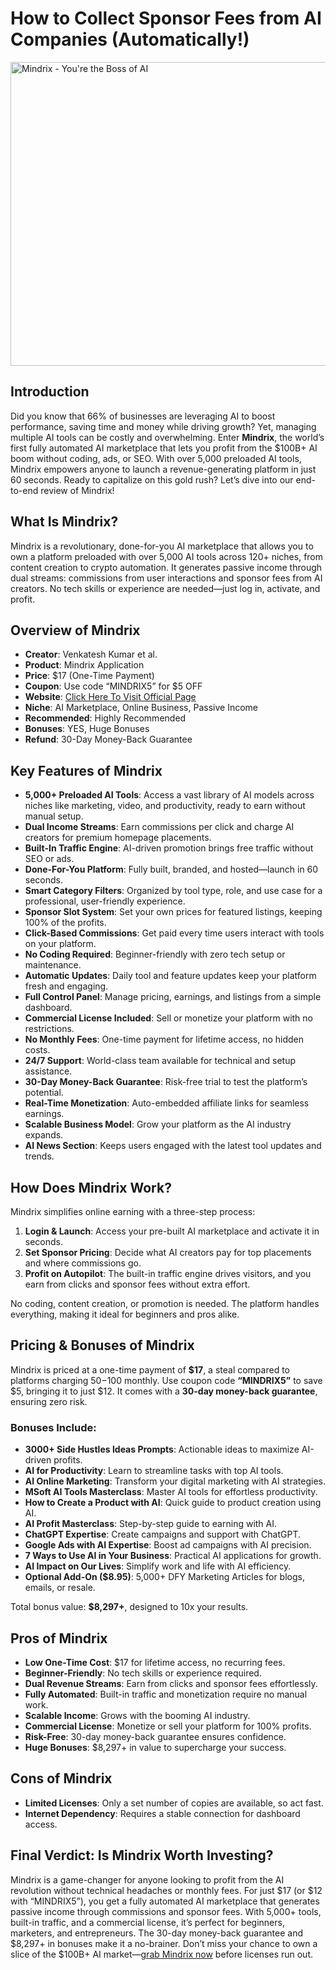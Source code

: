 # How to Collect Sponsor Fees from AI Companies (Automatically!)
<img width="762" height="486" alt="Mindrix - You're the Boss of AI" src="https://github.com/user-attachments/assets/3c2f3909-848a-4ffb-9380-46b590d1562d" />

## Introduction

Did you know that 66% of businesses are leveraging AI to boost performance, saving time and money while driving growth? Yet, managing multiple AI tools can be costly and overwhelming. Enter **Mindrix**, the world’s first fully automated AI marketplace that lets you profit from the $100B+ AI boom without coding, ads, or SEO. With over 5,000 preloaded AI tools, Mindrix empowers anyone to launch a revenue-generating platform in just 60 seconds. Ready to capitalize on this gold rush? Let’s dive into our end-to-end review of Mindrix!

## What Is Mindrix?

Mindrix is a revolutionary, done-for-you AI marketplace that allows you to own a platform preloaded with over 5,000 AI tools across 120+ niches, from content creation to crypto automation. It generates passive income through dual streams: commissions from user interactions and sponsor fees from AI creators. No tech skills or experience are needed—just log in, activate, and profit.

## Overview of Mindrix

- **Creator**: Venkatesh Kumar et al.
- **Product**: Mindrix Application
- **Price**: $17 (One-Time Payment)
- **Coupon**: Use code “MINDRIX5” for $5 OFF
- **Website**: [Click Here To Visit Official Page](https://bit.ly/44GRhdI)
- **Niche**: AI Marketplace, Online Business, Passive Income
- **Recommended**: Highly Recommended
- **Bonuses**: YES, Huge Bonuses
- **Refund**: 30-Day Money-Back Guarantee

## Key Features of Mindrix

- **5,000+ Preloaded AI Tools**: Access a vast library of AI models across niches like marketing, video, and productivity, ready to earn without manual setup.
- **Dual Income Streams**: Earn commissions per click and charge AI creators for premium homepage placements.
- **Built-In Traffic Engine**: AI-driven promotion brings free traffic without SEO or ads.
- **Done-For-You Platform**: Fully built, branded, and hosted—launch in 60 seconds.
- **Smart Category Filters**: Organized by tool type, role, and use case for a professional, user-friendly experience.
- **Sponsor Slot System**: Set your own prices for featured listings, keeping 100% of the profits.
- **Click-Based Commissions**: Get paid every time users interact with tools on your platform.
- **No Coding Required**: Beginner-friendly with zero tech setup or maintenance.
- **Automatic Updates**: Daily tool and feature updates keep your platform fresh and engaging.
- **Full Control Panel**: Manage pricing, earnings, and listings from a simple dashboard.
- **Commercial License Included**: Sell or monetize your platform with no restrictions.
- **No Monthly Fees**: One-time payment for lifetime access, no hidden costs.
- **24/7 Support**: World-class team available for technical and setup assistance.
- **30-Day Money-Back Guarantee**: Risk-free trial to test the platform’s potential.
- **Real-Time Monetization**: Auto-embedded affiliate links for seamless earnings.
- **Scalable Business Model**: Grow your platform as the AI industry expands.
- **AI News Section**: Keeps users engaged with the latest tool updates and trends.

## How Does Mindrix Work?

Mindrix simplifies online earning with a three-step process:

1. **Login & Launch**: Access your pre-built AI marketplace and activate it in seconds.
2. **Set Sponsor Pricing**: Decide what AI creators pay for top placements and where commissions go.
3. **Profit on Autopilot**: The built-in traffic engine drives visitors, and you earn from clicks and sponsor fees without extra effort.

No coding, content creation, or promotion is needed. The platform handles everything, making it ideal for beginners and pros alike.

## Pricing & Bonuses of Mindrix

Mindrix is priced at a one-time payment of **$17**, a steal compared to platforms charging $50-$100 monthly. Use coupon code **“MINDRIX5”** to save $5, bringing it to just $12. It comes with a **30-day money-back guarantee**, ensuring zero risk.

### Bonuses Include:

- **3000+ Side Hustles Ideas Prompts**: Actionable ideas to maximize AI-driven profits.
- **AI for Productivity**: Learn to streamline tasks with top AI tools.
- **AI Online Marketing**: Transform your digital marketing with AI strategies.
- **MSoft AI Tools Masterclass**: Master AI tools for effortless productivity.
- **How to Create a Product with AI**: Quick guide to product creation using AI.
- **AI Profit Masterclass**: Step-by-step guide to earning with AI.
- **ChatGPT Expertise**: Create campaigns and support with ChatGPT.
- **Google Ads with AI Expertise**: Boost ad campaigns with AI precision.
- **7 Ways to Use AI in Your Business**: Practical AI applications for growth.
- **AI Impact on Our Lives**: Simplify work and life with AI efficiency.
- **Optional Add-On ($8.95)**: 5,000+ DFY Marketing Articles for blogs, emails, or resale.

Total bonus value: **$8,297+**, designed to 10x your results.

## Pros of Mindrix

- **Low One-Time Cost**: $17 for lifetime access, no recurring fees.
- **Beginner-Friendly**: No tech skills or experience required.
- **Dual Revenue Streams**: Earn from clicks and sponsor fees effortlessly.
- **Fully Automated**: Built-in traffic and monetization require no manual work.
- **Scalable Income**: Grows with the booming AI industry.
- **Commercial License**: Monetize or sell your platform for 100% profits.
- **Risk-Free**: 30-day money-back guarantee ensures confidence.
- **Huge Bonuses**: $8,297+ in value to supercharge your success.

## Cons of Mindrix

- **Limited Licenses**: Only a set number of copies are available, so act fast.
- **Internet Dependency**: Requires a stable connection for dashboard access.

## Final Verdict: Is Mindrix Worth Investing?

Mindrix is a game-changer for anyone looking to profit from the AI revolution without technical headaches or monthly fees. For just $17 (or $12 with “MINDRIX5”), you get a fully automated AI marketplace that generates passive income through commissions and sponsor fees. With 5,000+ tools, built-in traffic, and a commercial license, it’s perfect for beginners, marketers, and entrepreneurs. The 30-day money-back guarantee and $8,297+ in bonuses make it a no-brainer. Don’t miss your chance to own a slice of the $100B+ AI market—[grab Mindrix now](https://bit.ly/44GRhdI) before licenses run out.



